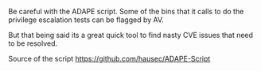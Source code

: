 Be careful with the ADAPE script.  Some of the bins that it calls to do the privilege escalation tests can be flagged by AV.

But that being said its a great quick tool to find nasty CVE issues that need to be resolved.

Source of the script
https://github.com/hausec/ADAPE-Script
